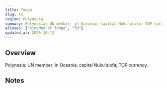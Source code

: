 ```yaml
---
title: Tonga
slug: to
region: Polynesia
summary: Polynesia; UN member; in Oceania; capital Nuku'alofa; TOP currency.
aliases: ["Kingdom of Tonga", "TO"]
updated_at: 2025-10-12
---
```


## Overview

Polynesia; UN member; in Oceania; capital Nuku'alofa; TOP currency.

## Notes

<!-- Add your first note below -->
